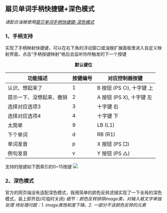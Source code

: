 ## 扇贝单词手柄快捷键+深色模式

*请配合油猴使用[扇贝单词手柄快捷键-深色模式](https://greasyfork.org/zh-CN/scripts/537390-%E6%89%87%E8%B4%9D%E5%8D%95%E8%AF%8D%E6%89%8B%E6%9F%84%E5%BF%AB%E6%8D%B7%E9%94%AE-%E6%B7%B1%E8%89%B2%E6%A8%A1%E5%BC%8F)*

### 1、手柄支持
实现了手柄映射快捷键，可以在右下角的浮动窗口或油猴扩展面板里进入自定义映射界面，点击“手柄按键映射”格后会监听你所触发的下一个按键

<center><b>默认键位</b></center>

| 功能描述               | 按键编号 | 对应控制器按键          |
|------------------------|----------|-------------------------|
| 认识、想起来了         | 1        | B 按钮 (PS ○), 十字键 上 |
| 提示一下、没想起来、撤销 | 2        | A 按钮 (PS X), 十字键 左 |
| 选择对应选项3          | 3        | 十字键 右               |
| 选择对应选项4          | 4        | 十字键 下               |
| 太简单                 | 9        | LB (L1)                 |
| 下个单词               | d        | RB (R1)                 |
| 单词发音               | p        | X 按钮 (PS □)           |
| 例句发音               | v        | Y 按钮 (PS △)           |

支持的按键如下图索引的0~15按键
<img src="https://www.w3.org/TR/gamepad/standard_gamepad.svg" style="background-color: white;" />

### 2、深色模式
官方的网页端没有适配深色模式，我用简单的颜色反转滤镜实现了一下全局的深色模式，装上即开启(可临时关闭)
*细节：颜色反转排除image类，对输入框文字单独处理*
*待处理问题：1. image类饱和度下降。2. 一部分不该颜色反转的元素*

